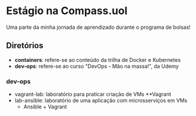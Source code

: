 # Estágio na Compass.uol
 Uma parte da minha jornada de aprendizado durante o programa de bolsas!

## Diretórios
 * __containers__: refere-se ao conteúdo da trilha de Docker e Kubernetes
 * __dev-ops__: refere-se ao curso "DevOps - Mão na massa!", da Udemy
### dev-ops
 * vagrant-lab: laboratório para praticar criação de VMs
   **Vagrant
 * lab-ansible: laboratório de uma aplicação com microsserviços em VMs 
   * Ansible + Vagrant

